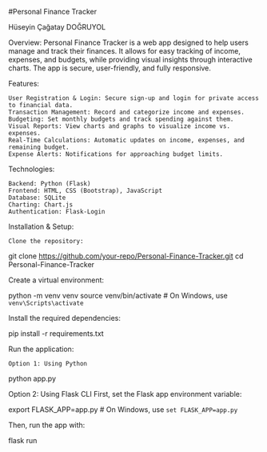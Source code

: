 #Personal Finance Tracker

Hüseyin Çağatay DOĞRUYOL

Overview:
Personal Finance Tracker is a web app designed to help users manage and track their finances. It allows for easy tracking of income, expenses, and budgets, while providing visual insights through interactive charts. The app is secure, user-friendly, and fully responsive.

Features:

    User Registration & Login: Secure sign-up and login for private access to financial data.
    Transaction Management: Record and categorize income and expenses.
    Budgeting: Set monthly budgets and track spending against them.
    Visual Reports: View charts and graphs to visualize income vs. expenses.
    Real-Time Calculations: Automatic updates on income, expenses, and remaining budget.
    Expense Alerts: Notifications for approaching budget limits.

Technologies:

    Backend: Python (Flask)
    Frontend: HTML, CSS (Bootstrap), JavaScript
    Database: SQLite
    Charting: Chart.js
    Authentication: Flask-Login
Installation & Setup:

    Clone the repository:

git clone https://github.com/your-repo/Personal-Finance-Tracker.git
cd Personal-Finance-Tracker

Create a virtual environment:

python -m venv venv
source venv/bin/activate  # On Windows, use `venv\Scripts\activate`

Install the required dependencies:

pip install -r requirements.txt

Run the application:

    Option 1: Using Python

python app.py

Option 2: Using Flask CLI
First, set the Flask app environment variable:

export FLASK_APP=app.py  # On Windows, use `set FLASK_APP=app.py`

Then, run the app with:

flask run


